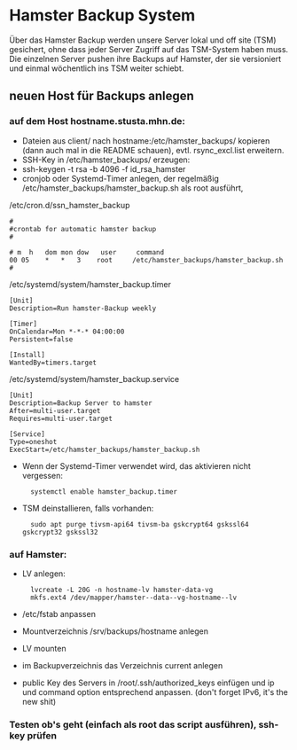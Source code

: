 Hamster Backup System
=====================

Über das Hamster Backup werden unsere Server lokal und off site (TSM) gesichert, ohne dass jeder Server Zugriff auf das TSM-System haben muss.  
Die einzelnen Server pushen ihre Backups auf Hamster, der sie versioniert und einmal wöchentlich ins TSM weiter schiebt.

neuen Host für Backups anlegen
------------------------------

### auf dem Host hostname.stusta.mhn.de:

* Dateien aus client/ nach hostname:/etc/hamster_backups/ kopieren (dann auch mal in die README schauen), evtl. rsync_excl.list erweitern.
* SSH-Key in /etc/hamster_backups/ erzeugen:
* ssh-keygen -t rsa -b 4096 -f id_rsa_hamster
* cronjob oder Systemd-Timer  anlegen, der regelmäßig /etc/hamster_backups/hamster_backup.sh als root ausführt, 

/etc/cron.d/ssn_hamster_backup

	#
	#crontab for automatic hamster backup
	#
	
	# m  h   dom mon dow   user     command
	00 05    *   *   3    root     /etc/hamster_backups/hamster_backup.sh
	#
/etc/systemd/system/hamster_backup.timer

	[Unit]
	Description=Run hamster-Backup weekly
	
	[Timer]
	OnCalendar=Mon *-*-* 04:00:00
	Persistent=false
	
	[Install]
	WantedBy=timers.target
/etc/systemd/system/hamster_backup.service

	[Unit]
	Description=Backup Server to hamster
	After=multi-user.target
	Requires=multi-user.target
	
	[Service]
	Type=oneshot
	ExecStart=/etc/hamster_backups/hamster_backup.sh
* Wenn der Systemd-Timer verwendet wird, das aktivieren nicht vergessen:

		systemctl enable hamster_backup.timer

* TSM deinstallieren, falls vorhanden:
	
		sudo apt purge tivsm-api64 tivsm-ba gskcrypt64 gskssl64 gskcrypt32 gskssl32

### auf Hamster:

* LV anlegen:

		lvcreate -L 20G -n hostname-lv hamster-data-vg
		mkfs.ext4 /dev/mapper/hamster--data--vg-hostname--lv

* /etc/fstab anpassen
* Mountverzeichnis /srv/backups/hostname anlegen
* LV mounten 
* im Backupverzeichnis das Verzeichnis current anlegen
* public Key des Servers in /root/.ssh/authorized_keys einfügen und ip und command option entsprechend anpassen. (don't forget IPv6, it's the new shit)

### Testen ob's geht (einfach als root das script ausführen), ssh-key prüfen 
